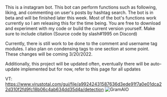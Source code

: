 This is a instagram bot. This bot can perform functions such as following, liking, and commenting on user's posts by hashtag search. The bot is
in beta and will be finished later this week. Most of the bot's functions work currently so I am releasing this for the time being. You are free to download and
experiment with my code or build the current version yourself. Make sure to include citation (Source code by slash#1995 on Discord)

Currently, there is still work to be done to the comment and username tag modules. I also plan on condensing tags to one section at some point. These changes will be coming 3/20/2022.

Additionally, this project will be updated often, eventually there will be auto-update implemented but for now, refer to this page for all updates

VT: https://www.virustotal.com/gui/file/a99242431587636d3ede91f7a0e01dca22d310f2fd9fc18b06c4ab634dd35d4a/detection
![GramAIO](https://user-images.githubusercontent.com/97326643/158081533-b0f1c400-5ffd-421b-b16b-98547fb53404.PNG)
